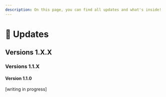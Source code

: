 ```yaml
---
description: On this page, you can find all updates and what's inside!
---
```


# 🔆 Updates

## Versions 1.X.X

### Versions 1.1.X

#### Version 1.1.0

\[writing in progress]
